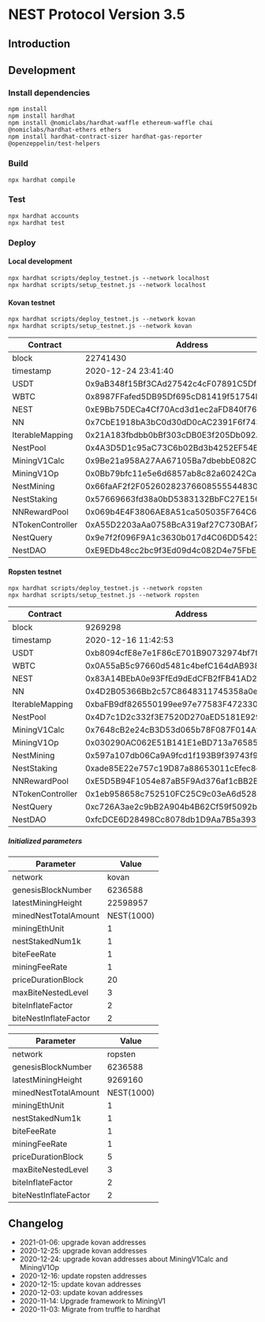 # NEST Protocol Version 3.5

## Introduction

## Development

### Install dependencies

```
npm install
npm install hardhat
npm install @nomiclabs/hardhat-waffle ethereum-waffle chai @nomiclabs/hardhat-ethers ethers
npm install hardhat-contract-sizer hardhat-gas-reporter @openzeppelin/test-helpers
```

### Build

```shell
npx hardhat compile
```

### Test

```shell
npx hardhat accounts
npx hardhat test
```

### Deploy

#### Local development

```shell
npx hardhat scripts/deploy_testnet.js --network localhost
npx hardhat scripts/setup_testnet.js --network localhost
```

#### Kovan testnet

```shell
npx hardhat scripts/deploy_testnet.js --network kovan
npx hardhat scripts/setup_testnet.js --network kovan
```

| Contract | Address |
| ------------ | ------------|
| block | 22741430 |
|timestamp| 2020-12-24 23:41:40 |
| USDT |  0x9aB348f15Bf3CAd27542c4cF07891C5DfCf80bbD | 
| WBTC |  0x8987FFafed5DB95Df695cD81419f51754E5c2D03 | 
|NEST| 0xE9Bb75DECa4Cf70Acd3d1ec2aFD840f760E31B07 |
| NN |  0x7CbE1918bA3bC0d30dD0cAC2391F6f7434c1929F | 
| IterableMapping |  0x21A183fbdbb0bBf303cDB0E3f205Db092A38BFB3 |  
| NestPool |  0x4A3D5D1c95aC73C6b02Bd3b4252EF54EF47170A4 | 
| MiningV1Calc |  0x9Be21a958A27AA67105Ba7dbebbE082C311e4234 | 
| MiningV1Op |  0x0Bb79bfc11e5e6d6857ab8c82a60242Caa1Ca490 | 
| NestMining |  0x66faAF2f2F052602823766085555448306556763 | 
| NestStaking |  0x57669663fd38a0bD5383132BbFC27E156158b9b1 | 
| NNRewardPool |  0x069b4E4F3806AE8A51ca505035F764C6C30cDf1d | 
| NTokenController | 0xA55D2203aAa0758BcA319af27C730BAf7eCB05E6 |
| NestQuery | 0x9e7f2f096F9A1c3630b017d4C06DD54231DF420a |
| NestDAO | 0xE9EDb48cc2bc9f3Ed09d4c082D4e75FbEaD35A70 |

#### Ropsten testnet

```shell
npx hardhat scripts/deploy_testnet.js --network ropsten
npx hardhat scripts/setup_testnet.js --network ropsten
```

| Contract | Address |
| ------------ | ------------|
| block | 9269298 |
|timestamp| 2020-12-16 11:42:53 |
| USDT |  0xb8094cfE8e7e1F86cE701B90732974bf7f445685 | 
| WBTC |  0x0A55aB5c97660d5481c4befC164dAB9384DAe98d | 
|NEST| 0x83A14BEbA0e93FfEd9dEdCFB2fFB41AD26BD11eC |
| NN |  0x4D2B05366Bb2c57C8648311745358a0edE1392f2 | 
| IterableMapping |  0xbaFB9df826550199ee97e77583F4723305BCe48a |  
| NestPool |  0x4D7c1D2c332f3E7520D270aED5181E9296d8C722 | 
| MiningV1Calc |  0x7648cB2e24cB3D53d065b78F087F014Af3FF4595 | 
| MiningV1Op |  0x030290AC062E51B141E1eBD713a76585b92abaA0 | 
| NestMining |  0x597a107db06Ca9A9fcd1f193B9f39743f926dc53 | 
| NestStaking |  0xade85E22e757c19D87a88653011cEfec8ec2C45f | 
| NNRewardPool |  0xE5D5B94F1054e87aB5F9Ad376af1cBB2B6c16c7D | 
| NTokenController | 0x1eb958658c752510FC25C9c03eA6d5281fB64a32 |
| NestQuery | 0xc726A3ae2c9bB2A904b4B62Cf59f5092ba8B6126 |
| NestDAO | 0xfcDCE6D28498Cc8078db1D9Aa7B5a39390f689f1 |



##### Initialized parameters


| Parameter | Value |
| ------------ | ------------|
| network | kovan |
| genesisBlockNumber | 6236588 |
| latestMiningHeight | 22598957 |
| minedNestTotalAmount | NEST(1000) |
| miningEthUnit | 1 |
| nestStakedNum1k |1 |
| biteFeeRate | 1 |
| miningFeeRate | 1 |
| priceDurationBlock | 20 |
| maxBiteNestedLevel | 3 |
| biteInflateFactor | 2 |
| biteNestInflateFactor | 2 |
   

| Parameter | Value |
| ------------ | ------------|
| network | ropsten |
| genesisBlockNumber | 6236588 |
| latestMiningHeight | 9269160 |
| minedNestTotalAmount | NEST(1000) |
| miningEthUnit | 1 |
| nestStakedNum1k |1 |
| biteFeeRate | 1 |
| miningFeeRate | 1 |
| priceDurationBlock | 5 |
| maxBiteNestedLevel | 3 |
| biteInflateFactor | 2 |
| biteNestInflateFactor | 2 |

## Changelog

- 2021-01-06: upgrade kovan addresses
- 2020-12-25: upgrade kovan addresses
- 2020-12-24: upgrade kovan addresses about MiningV1Calc and MiningV1Op
- 2020-12-16: update ropsten addresses
- 2020-12-15: update kovan addresses
- 2020-12-03: update kovan addresses
- 2020-11-14: Upgrade framework to MiningV1
- 2020-11-03: Migrate from truffle to hardhat
